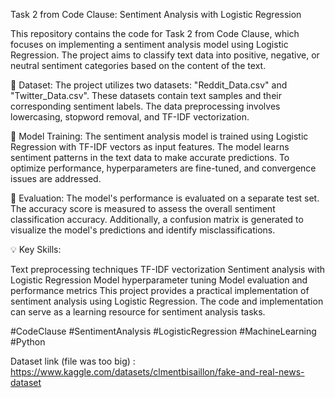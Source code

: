 Task 2 from Code Clause: Sentiment Analysis with Logistic Regression

This repository contains the code for Task 2 from Code Clause, which focuses on implementing a sentiment analysis model using Logistic Regression. The project aims to classify text data into positive, negative, or neutral sentiment categories based on the content of the text.

📁 Dataset:
The project utilizes two datasets: "Reddit_Data.csv" and "Twitter_Data.csv". These datasets contain text samples and their corresponding sentiment labels. The data preprocessing involves lowercasing, stopword removal, and TF-IDF vectorization.

🔧 Model Training:
The sentiment analysis model is trained using Logistic Regression with TF-IDF vectors as input features. The model learns sentiment patterns in the text data to make accurate predictions. To optimize performance, hyperparameters are fine-tuned, and convergence issues are addressed.

🎯 Evaluation:
The model's performance is evaluated on a separate test set. The accuracy score is measured to assess the overall sentiment classification accuracy. Additionally, a confusion matrix is generated to visualize the model's predictions and identify misclassifications.

💡 Key Skills:

Text preprocessing techniques
TF-IDF vectorization
Sentiment analysis with Logistic Regression
Model hyperparameter tuning
Model evaluation and performance metrics
This project provides a practical implementation of sentiment analysis using Logistic Regression. The code and implementation can serve as a learning resource for sentiment analysis tasks.

#CodeClause #SentimentAnalysis #LogisticRegression #MachineLearning #Python

Dataset link (file was too big) : https://www.kaggle.com/datasets/clmentbisaillon/fake-and-real-news-dataset
